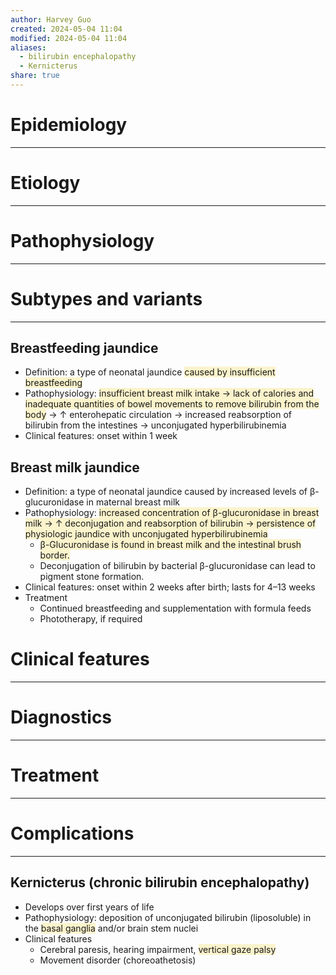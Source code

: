 ```yaml
---
author: Harvey Guo
created: 2024-05-04 11:04
modified: 2024-05-04 11:04
aliases:
  - bilirubin encephalopathy
  - Kernicterus
share: true
---
```

# Epidemiology
---


# Etiology
---


# Pathophysiology
---


# Subtypes and variants
---
## Breastfeeding jaundice
- Definition: a type of neonatal jaundice <span style="background:rgba(240, 200, 0, 0.2)">caused by insufficient breastfeeding</span>
- Pathophysiology: <span style="background:rgba(240, 200, 0, 0.2)">insufficient breast milk intake  → lack of calories and inadequate quantities of bowel movements to remove bilirubin from the body</span> → ↑ enterohepatic circulation → increased reabsorption of bilirubin from the intestines → unconjugated hyperbilirubinemia 
- Clinical features: onset within 1 week
## Breast milk jaundice
- Definition: a type of neonatal jaundice caused by increased levels of β-glucuronidase in maternal breast milk
- Pathophysiology: <span style="background:rgba(240, 200, 0, 0.2)">increased concentration of β-glucuronidase in breast milk → ↑ deconjugation and reabsorption of bilirubin → persistence of physiologic jaundice with unconjugated hyperbilirubinemia</span>
	- <span style="background:rgba(240, 200, 0, 0.2)">β-Glucuronidase is found in breast milk and the intestinal brush border.</span>
	- Deconjugation of bilirubin by bacterial β-glucuronidase can lead to pigment stone formation. 
- Clinical features: onset within 2 weeks after birth; lasts for 4–13 weeks 
- Treatment
	- Continued breastfeeding and supplementation with formula feeds 
	- Phototherapy, if required 

# Clinical features
---


# Diagnostics
---


# Treatment
---

# Complications
---
## Kernicterus (chronic bilirubin encephalopathy) 
- Develops over first years of life
- Pathophysiology: deposition of unconjugated bilirubin (liposoluble) in the <span style="background:rgba(240, 200, 0, 0.2)">basal ganglia</span> and/or brain stem nuclei  
- Clinical features
	- Cerebral paresis, hearing impairment, <span style="background:rgba(240, 200, 0, 0.2)">vertical gaze palsy</span>
	- Movement disorder (choreoathetosis)
